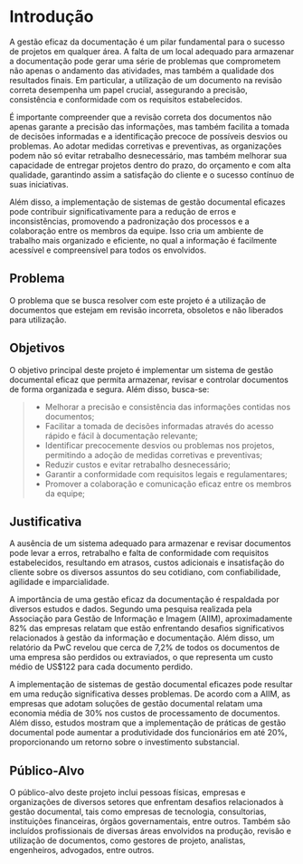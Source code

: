 # Introdução

A gestão eficaz da documentação é um pilar fundamental para o sucesso de projetos em qualquer área. A falta de um local adequado para armazenar a documentação pode gerar uma série de problemas que comprometem não apenas o andamento das atividades, mas também a qualidade dos resultados finais. Em particular, a utilização de um documento na revisão correta desempenha um papel crucial, assegurando a precisão, consistência e conformidade com os requisitos estabelecidos.

É importante compreender que a revisão correta dos documentos não apenas garante a precisão das informações, mas também facilita a tomada de decisões informadas e a identificação precoce de possíveis desvios ou problemas. Ao adotar medidas corretivas e preventivas, as organizações podem não só evitar retrabalho desnecessário, mas também melhorar sua capacidade de entregar projetos dentro do prazo, do orçamento e com alta qualidade, garantindo assim a satisfação do cliente e o sucesso contínuo de suas iniciativas.

Além disso, a implementação de sistemas de gestão documental eficazes pode contribuir significativamente para a redução de erros e inconsistências, promovendo a padronização dos processos e a colaboração entre os membros da equipe. Isso cria um ambiente de trabalho mais organizado e eficiente, no qual a informação é facilmente acessível e compreensível para todos os envolvidos.


## Problema

O problema que se busca resolver com este projeto é a utilização de documentos que estejam em revisão incorreta, obsoletos e não liberados para utilização.  


## Objetivos

O objetivo principal deste projeto é implementar um sistema de gestão documental eficaz que permita armazenar, revisar e controlar documentos de forma organizada e segura. Além disso, busca-se:

> - Melhorar a precisão e consistência das informações contidas nos documentos;
> - Facilitar a tomada de decisões informadas através do acesso rápido e fácil à documentação relevante;
> - Identificar precocemente desvios ou problemas nos projetos, permitindo a adoção de medidas corretivas e preventivas;
> - Reduzir custos e evitar retrabalho desnecessário;
> - Garantir a conformidade com requisitos legais e regulamentares;
> - Promover a colaboração e comunicação eficaz entre os membros da equipe;


## Justificativa

A ausência de um sistema adequado para armazenar e revisar documentos pode levar a erros, retrabalho e falta de conformidade com requisitos estabelecidos, resultando em atrasos, custos adicionais e insatisfação do cliente sobre os diversos assuntos do seu cotidiano, com confiabilidade, agilidade e imparcialidade.

A importância de uma gestão eficaz da documentação é respaldada por diversos estudos e dados. Segundo uma pesquisa realizada pela Associação para Gestão de Informação e Imagem (AIIM), aproximadamente 82% das empresas relatam que estão enfrentando desafios significativos relacionados à gestão da informação e documentação. Além disso, um relatório da PwC revelou que cerca de 7,2% de todos os documentos de uma empresa são perdidos ou extraviados, o que representa um custo médio de US$122 para cada documento perdido.

A implementação de sistemas de gestão documental eficazes pode resultar em uma redução significativa desses problemas. De acordo com a AIIM, as empresas que adotam soluções de gestão documental relatam uma economia média de 30% nos custos de processamento de documentos. Além disso, estudos mostram que a implementação de práticas de gestão documental pode aumentar a produtividade dos funcionários em até 20%, proporcionando um retorno sobre o investimento substancial.


## Público-Alvo

O público-alvo deste projeto inclui pessoas físicas, empresas e organizações de diversos setores que enfrentam desafios relacionados à gestão documental, tais como empresas de tecnologia, consultorias, instituições financeiras, órgãos governamentais, entre outros. Também são incluídos profissionais de diversas áreas envolvidos na produção, revisão e utilização de documentos, como gestores de projeto, analistas, engenheiros, advogados, entre outros.

